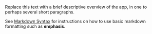 Replace this text with a brief descriptive overview of the
app, in one to perhaps several short paragraphs.

See [Markdown Syntax](https://www.markdownguide.org/basic-syntax/)
for instructions on how to use basic markdown formatting
such as **emphasis**.

